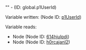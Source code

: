 "" - (ID: global.p1UserId)

Variable written:
 (Node ID: [p1UserId](../nodes/p1UserId.md))

Variable reads:
* Node (Node ID: [614hjulpdj](../nodes/614hjulpdj.md))
* Node (Node ID: [h0rcajanl2](../nodes/h0rcajanl2.md))
